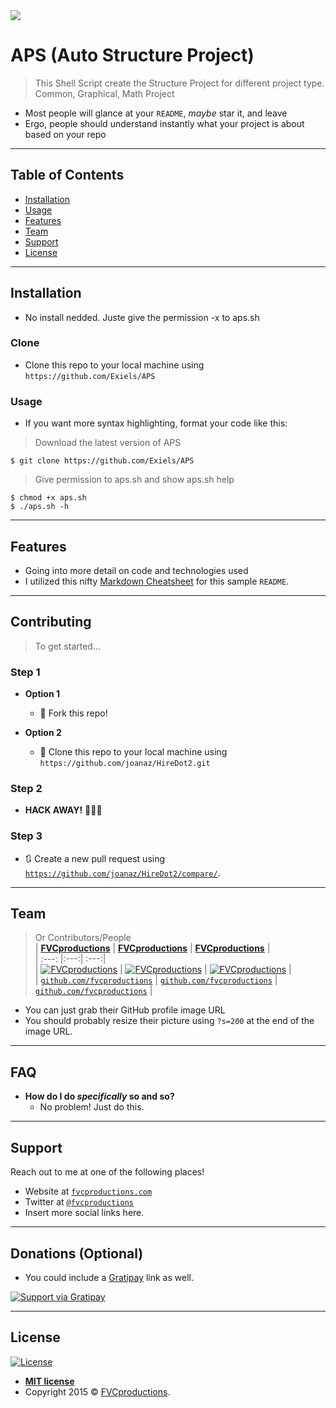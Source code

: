 <img src="https://i.imgur.com/o87kLfU.png">

# APS (Auto Structure Project)	

> This Shell Script create the Structure Project for different project type.	
> Common, Graphical, Math Project


- Most people will glance at your `README`, *maybe* star it, and leave	
- Ergo, people should understand instantly what your project is about based on your repo	

<!---**Recordit**--->


<!---**ttystudio**--->

---	

## Table of Contents

- [Installation](#installation)
- [Usage](#usage)	
- [Features](#features)	
- [Team](#team)	
- [Support](#support)	
- [License](#license)	

---	

## Installation	

- No install nedded. Juste give the permission -x to aps.sh

### Clone	

- Clone this repo to your local machine using `https://github.com/Exiels/APS`	

### Usage	

- If you want more syntax highlighting, format your code like this:	

> Download the latest version of APS	
```shell	
$ git clone https://github.com/Exiels/APS
```	

> Give permission to aps.sh and show aps.sh help
```shell	
$ chmod +x aps.sh	
$ ./aps.sh -h
```	

---	

## Features

- Going into more detail on code and technologies used	
- I utilized this nifty <a href="https://github.com/adam-p/markdown-here/wiki/Markdown-Cheatsheet" target="_blank">Markdown Cheatsheet</a> for this sample `README`.	

---	

## Contributing	

> To get started...	
### Step 1	

- **Option 1**	
    - 🍴 Fork this repo!	

- **Option 2**	
    - 👯 Clone this repo to your local machine using `https://github.com/joanaz/HireDot2.git`	

### Step 2	

- **HACK AWAY!** 🔨🔨🔨	

### Step 3	

- 🔃 Create a new pull request using <a href="https://github.com/joanaz/HireDot2/compare/" target="_blank">`https://github.com/joanaz/HireDot2/compare/`</a>.	

---	

## Team	

> Or Contributors/People	
| <a href="http://fvcproductions.com" target="_blank">**FVCproductions**</a> | <a href="http://fvcproductions.com" target="_blank">**FVCproductions**</a> | <a href="http://fvcproductions.com" target="_blank">**FVCproductions**</a> |	
| :---: |:---:| :---:|	
| [![FVCproductions](https://avatars1.githubusercontent.com/u/4284691?v=3&s=200)](http://fvcproductions.com)    | [![FVCproductions](https://avatars1.githubusercontent.com/u/4284691?v=3&s=200)](http://fvcproductions.com) | [![FVCproductions](https://avatars1.githubusercontent.com/u/4284691?v=3&s=200)](http://fvcproductions.com)  |	
| <a href="http://github.com/fvcproductions" target="_blank">`github.com/fvcproductions`</a> | <a href="http://github.com/fvcproductions" target="_blank">`github.com/fvcproductions`</a> | <a href="http://github.com/fvcproductions" target="_blank">`github.com/fvcproductions`</a> |	

- You can just grab their GitHub profile image URL	
- You should probably resize their picture using `?s=200` at the end of the image URL.	

---	

## FAQ	

- **How do I do *specifically* so and so?**	
    - No problem! Just do this.	

---	

## Support	

Reach out to me at one of the following places!	

- Website at <a href="http://fvcproductions.com" target="_blank">`fvcproductions.com`</a>	
- Twitter at <a href="http://twitter.com/fvcproductions" target="_blank">`@fvcproductions`</a>	
- Insert more social links here.	

---	

## Donations (Optional)	

- You could include a <a href="https://cdn.rawgit.com/gratipay/gratipay-badge/2.3.0/dist/gratipay.png" target="_blank">Gratipay</a> link as well.	

[![Support via Gratipay](https://cdn.rawgit.com/gratipay/gratipay-badge/2.3.0/dist/gratipay.png)](https://gratipay.com/fvcproductions/)	


---	

## License	

[![License](http://img.shields.io/:license-mit-blue.svg?style=flat-square)](http://badges.mit-license.org)	

- **[MIT license](http://opensource.org/licenses/mit-license.php)**	
- Copyright 2015 © <a href="http://fvcproductions.com" target="_blank">FVCproductions</a>.

